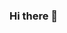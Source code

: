 ### Hi there 👋

<!--
**bungkol/bungkol** is a ✨ _special_ ✨ repository because its `README.md` (this file) appears on your GitHub profile.

Here are some ideas to get you started:

- HALLO GUYSS  SELAMAT DATA DI GITHUB SAYA
- ADA YANG BISA SAYA BANTU?? 
-->
